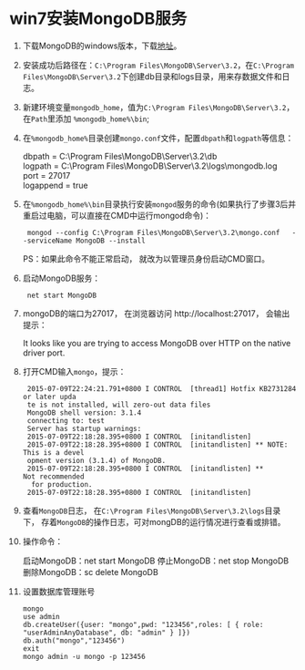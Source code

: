 # win7安装MongoDB服务

  1. 下载MongoDB的windows版本，下载[地址](https://fastdl.mongodb.org/win32/mongodb-win32-x86_64-2008plus-ssl-3.2.7-signed.msi)。
  
  2. 安装成功后路径在：`C:\Program Files\MongoDB\Server\3.2`，在`C:\Program Files\MongoDB\Server\3.2`下创建db目录和logs目录，用来存数据文件和日志。
  
  3. 新建环境变量`mongodb_home`，值为`C:\Program Files\MongoDB\Server\3.2`，在`Path`里添加 `%mongodb_home%\bin`;
  
  4. 在`%mongodb_home%`目录创建`mongo.conf`文件，配置`dbpath`和`logpath`等信息：
  
        dbpath = C:\Program Files\MongoDB\Server\3.2\db  
        logpath = C:\Program Files\MongoDB\Server\3.2\logs\mongodb.log   
        port = 27017  
        logappend = true  
        
5. 在`%mongodb_home%\bin`目录执行安装`mongod`服务的命令(如果执行了步骤3后并重启过电脑，可以直接在CMD中运行mongod命令)：

        mongod --config C:\Program Files\MongoDB\Server\3.2\mongo.conf   --serviceName MongoDB --install
        
    PS：如果此命令不能正常启动， 就改为以管理员身份启动CMD窗口。
    
6. 启动MongoDB服务：
    
        net start MongoDB
        
6.  mongoDB的端口为27017， 在浏览器访问 http://localhost:27017， 会输出提示：

    It looks like you are trying to access MongoDB over HTTP on the native driver port.
    
7. 打开CMD输入`mongo`，提示：

        2015-07-09T22:24:21.791+0800 I CONTROL  [thread1] Hotfix KB2731284 or later upda  
        te is not installed, will zero-out data files  
        MongoDB shell version: 3.1.4  
        connecting to: test  
        Server has startup warnings:  
        2015-07-09T22:18:28.395+0800 I CONTROL  [initandlisten]  
        2015-07-09T22:18:28.395+0800 I CONTROL  [initandlisten] ** NOTE: This is a devel  
        opment version (3.1.4) of MongoDB.  
        2015-07-09T22:18:28.395+0800 I CONTROL  [initandlisten] **       Not recommended  
         for production.  
        2015-07-09T22:18:28.395+0800 I CONTROL  [initandlisten]  
        
8.  查看`MongoDB`日志， 在`C:\Program Files\MongoDB\Server\3.2\logs`目录下， 存着`MongoDB`的操作日志，可对mongDB的运行情况进行查看或排错。

9.  操作命令：

    启动MongoDB：net start MongoDB
    停止MongoDB：net stop MongoDB
    删除MongoDB：sc delete MongoDB

10. 设置数据库管理账号

        mongo
        use admin
        db.createUser({user: "mongo",pwd: "123456",roles: [ { role: "userAdminAnyDatabase", db: "admin" } ]})
        db.auth("mongo","123456")
        exit
        mongo admin -u mongo -p 123456
        

